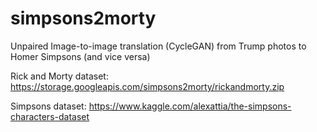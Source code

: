 # simpsons2morty
Unpaired Image-to-image translation (CycleGAN) from Trump photos to Homer Simpsons (and vice versa)

Rick and Morty dataset: https://storage.googleapis.com/simpsons2morty/rickandmorty.zip

Simpsons dataset: https://www.kaggle.com/alexattia/the-simpsons-characters-dataset

